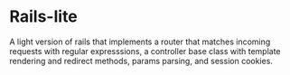 # Rails-lite
A light version of rails that implements a router that matches incoming requests with regular expresssions, a controller base class with template rendering and redirect methods, params parsing, and session cookies.  
